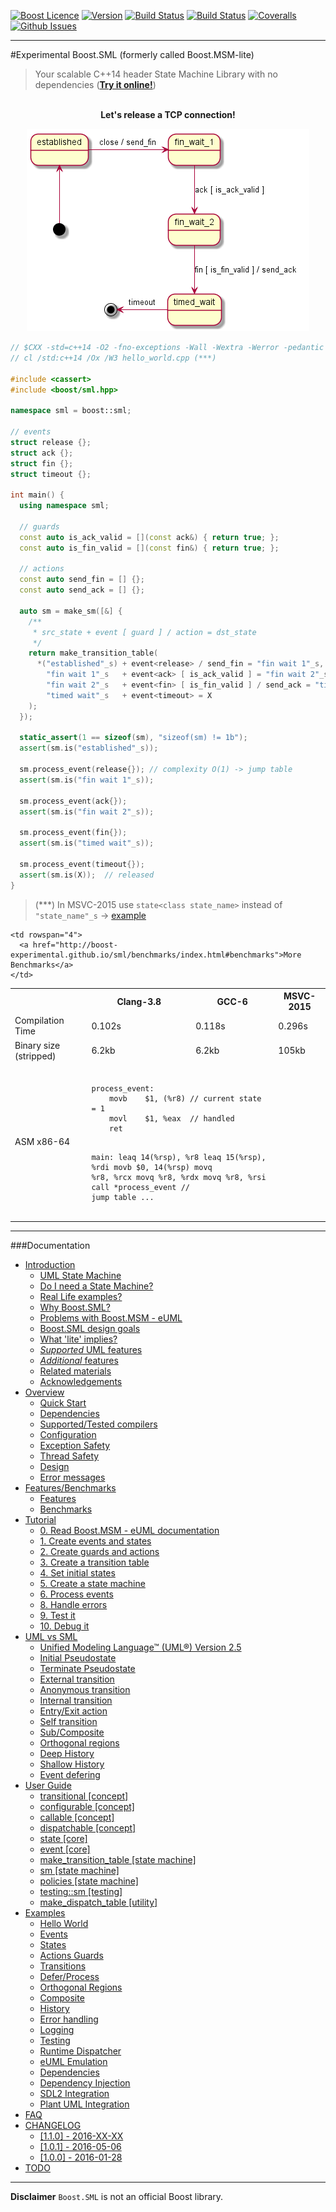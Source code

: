 <a href="http://www.boost.org/LICENSE_1_0.txt" target="_blank">![Boost Licence](http://img.shields.io/badge/license-boost-blue.svg)</a>
<a href="https://github.com/boost-experimental/sml/releases" target="_blank">![Version](https://badge.fury.io/gh/boost-experimental%2Fsml.svg)</a>
<a href="https://travis-ci.org/boost-experimental/sml" target="_blank">![Build Status](https://img.shields.io/travis/boost-experimental/sml/master.svg?label=linux/osx)</a>
<a href="https://ci.appveyor.com/project/boost-experimental/sml" target="_blank">![Build Status](https://img.shields.io/appveyor/ci/boost-experimental/di/master.svg?label=windows)</a>
<a href="https://coveralls.io/r/boost-experimental/sml?branch=master" target="_blank">![Coveralls](http://img.shields.io/coveralls/boost-experimental/sml/master.svg)</a>
<a href="http://github.com/boost-experimental/sml/issues" target="_blank">![Github Issues](https://img.shields.io/github/issues/boost-experimental/sml.svg)</a>

---------------------------------------

#Experimental Boost.SML (formerly called Boost.MSM-lite)

> Your scalable C++14 header State Machine Library with no dependencies (**[__Try it online!__](http://boost-experimental.github.io/sml/examples/index.html#hello-world)**)

<p align="center">
  <br />
  <b>Let's release a TCP connection!</b>
  <br />
</p>

<p align="center"><img src="doc/images/tcp_release.png" alt="tcp release"/></p>

```cpp
// $CXX -std=c++14 -O2 -fno-exceptions -Wall -Wextra -Werror -pedantic -pedantic-errors hello_world.cpp
// cl /std:c++14 /Ox /W3 hello_world.cpp (***)

#include <cassert>
#include <boost/sml.hpp>

namespace sml = boost::sml;

// events
struct release {};
struct ack {};
struct fin {};
struct timeout {};

int main() {
  using namespace sml;

  // guards
  const auto is_ack_valid = [](const ack&) { return true; };
  const auto is_fin_valid = [](const fin&) { return true; };

  // actions
  const auto send_fin = [] {};
  const auto send_ack = [] {};

  auto sm = make_sm([&] {
    /**
     * src_state + event [ guard ] / action = dst_state
     */
    return make_transition_table(
      *("established"_s) + event<release> / send_fin = "fin wait 1"_s,
        "fin wait 1"_s   + event<ack> [ is_ack_valid ] = "fin wait 2"_s,
        "fin wait 2"_s   + event<fin> [ is_fin_valid ] / send_ack = "timed wait"_s,
        "timed wait"_s   + event<timeout> = X
    );
  });

  static_assert(1 == sizeof(sm), "sizeof(sm) != 1b");
  assert(sm.is("established"_s));

  sm.process_event(release{}); // complexity O(1) -> jump table
  assert(sm.is("fin wait 1"_s));

  sm.process_event(ack{});
  assert(sm.is("fin wait 2"_s));

  sm.process_event(fin{});
  assert(sm.is("timed wait"_s));

  sm.process_event(timeout{});
  assert(sm.is(X));  // released
}
```

> (***) In MSVC-2015 use `state<class state_name>` instead of `"state_name"_s` -> [example](http://boost-experimental.github.io/sml/examples/index.html#hello-world)

<p align="center">
<table>
  <tr>
    <th></th>
    <th>Clang-3.8</th>
    <th>GCC-6</th>
    <th>MSVC-2015</th>

    <td rowspan="4">
      <a href="http://boost-experimental.github.io/sml/benchmarks/index.html#benchmarks">More Benchmarks</a>
    </td>
  </tr>

  <tr>
    <td>Compilation Time</td>
    <td>0.102s</td>
    <td>0.118s</td>
    <td>0.296s</td>
  </tr>

  <tr>
    <td>Binary size (stripped)</td>
    <td>6.2kb</td>
    <td>6.2kb</td>
    <td>105kb</td>
  </tr>

  <tr>
    <td>ASM x86-64</td>
    <td colspan="2">
      <pre><code>
process_event<release>:
	movb	$1, (%r8) // current state = 1
	movl	$1, %eax  // handled
	ret

main:
	leaq	14(%rsp), %r8
	leaq	15(%rsp), %rdi
	movb	$0, 14(%rsp)
	movq	%r8, %rcx
	movq	%r8, %rdx
	movq	%r8, %rsi
	call	*process_event<release> // jump table
  ...
      </code></pre>
    </td>
  </tr>
</table>
</p>

---------------------------------------

###Documentation

[](GENERATE_TOC_BEGIN)

* [Introduction](http://boost-experimental.github.io/sml/index.html)
    * [UML State Machine](http://boost-experimental.github.io/sml/index.html#uml-state-machine)
    * [Do I need a State Machine?](http://boost-experimental.github.io/sml/index.html#do-i-need-a-state-machine)
    * [Real Life examples?](http://boost-experimental.github.io/sml/index.html#real-life-examples)
    * [Why Boost.SML?](http://boost-experimental.github.io/sml/index.html#why-boostsml)
    * [Problems with Boost.MSM - eUML](http://boost-experimental.github.io/sml/index.html#problems-with-boostmsm-euml)
    * [Boost.SML design goals](http://boost-experimental.github.io/sml/index.html#boostsml-design-goals)
    * [What 'lite' implies?](http://boost-experimental.github.io/sml/index.html#what-lite-implies)
    * [*Supported* UML features](http://boost-experimental.github.io/sml/index.html#supported-uml-features)
    * [*Additional* features](http://boost-experimental.github.io/sml/index.html#additional-features)
    * [Related materials](http://boost-experimental.github.io/sml/index.html#related-materials)
    * [Acknowledgements](http://boost-experimental.github.io/sml/index.html#acknowledgements)
* [Overview](http://boost-experimental.github.io/sml/overview/index.html)
    * [Quick Start](http://boost-experimental.github.io/sml/overview/index.html#quick-start)
    * [Dependencies](http://boost-experimental.github.io/sml/overview/index.html#dependencies)
    * [Supported/Tested compilers](http://boost-experimental.github.io/sml/overview/index.html#supportedtested-compilers)
    * [Configuration](http://boost-experimental.github.io/sml/overview/index.html#configuration)
    * [Exception Safety](http://boost-experimental.github.io/sml/overview/index.html#exception-safety)
    * [Thread Safety](http://boost-experimental.github.io/sml/overview/index.html#thread-safety)
    * [Design](http://boost-experimental.github.io/sml/overview/index.html#design)
    * [Error messages](http://boost-experimental.github.io/sml/overview/index.html#error-messages)
* [Features/Benchmarks](http://boost-experimental.github.io/sml/benchmarks/index.html)
    * [Features](http://boost-experimental.github.io/sml/benchmarks/index.html#features)
    * [Benchmarks](http://boost-experimental.github.io/sml/benchmarks/index.html#benchmarks)
* [Tutorial](http://boost-experimental.github.io/sml/tutorial/index.html)
    * [0. Read Boost.MSM - eUML documentation](http://boost-experimental.github.io/sml/tutorial/index.html#0-read-boostmsm-euml-documentation)
    * [1. Create events and states](http://boost-experimental.github.io/sml/tutorial/index.html#1-create-events-and-states)
    * [2. Create guards and actions](http://boost-experimental.github.io/sml/tutorial/index.html#2-create-guards-and-actions)
    * [3. Create a transition table](http://boost-experimental.github.io/sml/tutorial/index.html#3-create-a-transition-table)
    * [4. Set initial states](http://boost-experimental.github.io/sml/tutorial/index.html#4-set-initial-states)
    * [5. Create a state machine](http://boost-experimental.github.io/sml/tutorial/index.html#5-create-a-state-machine)
    * [6. Process events](http://boost-experimental.github.io/sml/tutorial/index.html#6-process-events)
    * [8. Handle errors](http://boost-experimental.github.io/sml/tutorial/index.html#8-handle-errors)
    * [9. Test it](http://boost-experimental.github.io/sml/tutorial/index.html#9-test-it)
    * [10. Debug it](http://boost-experimental.github.io/sml/tutorial/index.html#10-debug-it)
* [UML vs SML](http://boost-experimental.github.io/sml/uml_vs_sml/index.html)
    * [Unified Modeling Language™ (UML®) Version 2.5](http://boost-experimental.github.io/sml/uml_vs_sml/index.html#unified-modeling-language-uml-version-25)
    * [Initial Pseudostate](http://boost-experimental.github.io/sml/uml_vs_sml/index.html#initial-pseudostate)
    * [Terminate Pseudostate](http://boost-experimental.github.io/sml/uml_vs_sml/index.html#terminate-pseudostate)
    * [External transition](http://boost-experimental.github.io/sml/uml_vs_sml/index.html#external-transition)
    * [Anonymous transition](http://boost-experimental.github.io/sml/uml_vs_sml/index.html#anonymous-transition)
    * [Internal transition](http://boost-experimental.github.io/sml/uml_vs_sml/index.html#internal-transition)
    * [Entry/Exit action](http://boost-experimental.github.io/sml/uml_vs_sml/index.html#entryexit-action)
    * [Self transition](http://boost-experimental.github.io/sml/uml_vs_sml/index.html#self-transition)
    * [Sub/Composite](http://boost-experimental.github.io/sml/uml_vs_sml/index.html#subcomposite)
    * [Orthogonal regions](http://boost-experimental.github.io/sml/uml_vs_sml/index.html#orthogonal-regions)
    * [Deep History](http://boost-experimental.github.io/sml/uml_vs_sml/index.html#deep-history)
    * [Shallow History](http://boost-experimental.github.io/sml/uml_vs_sml/index.html#shallow-history)
    * [Event defering](http://boost-experimental.github.io/sml/uml_vs_sml/index.html#event-defering)
* [User Guide](http://boost-experimental.github.io/sml/user_guide/index.html)
    * [transitional [concept]](http://boost-experimental.github.io/sml/user_guide/index.html#transitional-concept)
    * [configurable [concept]](http://boost-experimental.github.io/sml/user_guide/index.html#configurable-concept)
    * [callable [concept]](http://boost-experimental.github.io/sml/user_guide/index.html#callable-concept)
    * [dispatchable [concept]](http://boost-experimental.github.io/sml/user_guide/index.html#dispatchable-concept)
    * [state [core]](http://boost-experimental.github.io/sml/user_guide/index.html#state-core)
    * [event [core]](http://boost-experimental.github.io/sml/user_guide/index.html#event-core)
    * [make_transition_table [state machine]](http://boost-experimental.github.io/sml/user_guide/index.html#make_transition_table-state-machine)
    * [sm [state machine]](http://boost-experimental.github.io/sml/user_guide/index.html#sm-state-machine)
    * [policies [state machine]](http://boost-experimental.github.io/sml/user_guide/index.html#policies-state-machine)
    * [testing::sm [testing]](http://boost-experimental.github.io/sml/user_guide/index.html#testingsm-testing)
    * [make_dispatch_table [utility]](http://boost-experimental.github.io/sml/user_guide/index.html#make_dispatch_table-utility)
* [Examples](http://boost-experimental.github.io/sml/examples/index.html)
    * [Hello World](http://boost-experimental.github.io/sml/examples/index.html#hello-world)
    * [Events](http://boost-experimental.github.io/sml/examples/index.html#events)
    * [States](http://boost-experimental.github.io/sml/examples/index.html#states)
    * [Actions Guards](http://boost-experimental.github.io/sml/examples/index.html#actions-guards)
    * [Transitions](http://boost-experimental.github.io/sml/examples/index.html#transitions)
    * [Defer/Process](http://boost-experimental.github.io/sml/examples/index.html#deferprocess)
    * [Orthogonal Regions](http://boost-experimental.github.io/sml/examples/index.html#orthogonal-regions)
    * [Composite](http://boost-experimental.github.io/sml/examples/index.html#composite)
    * [History](http://boost-experimental.github.io/sml/examples/index.html#history)
    * [Error handling](http://boost-experimental.github.io/sml/examples/index.html#error-handling)
    * [Logging](http://boost-experimental.github.io/sml/examples/index.html#logging)
    * [Testing](http://boost-experimental.github.io/sml/examples/index.html#testing)
    * [Runtime Dispatcher](http://boost-experimental.github.io/sml/examples/index.html#runtime-dispatcher)
    * [eUML Emulation](http://boost-experimental.github.io/sml/examples/index.html#euml-emulation)
    * [Dependencies](http://boost-experimental.github.io/sml/examples/index.html#dependencies)
    * [Dependency Injection](http://boost-experimental.github.io/sml/examples/index.html#dependency-injection)
    * [SDL2 Integration](http://boost-experimental.github.io/sml/examples/index.html#sdl2-integration)
    * [Plant UML Integration](http://boost-experimental.github.io/sml/examples/index.html#plant-uml-integration)
* [FAQ](http://boost-experimental.github.io/sml/faq/index.html)
* [CHANGELOG](http://boost-experimental.github.io/sml/CHANGELOG/index.html)
    * [ [1.1.0] - 2016-XX-XX](http://boost-experimental.github.io/sml/CHANGELOG/index.html#-110-2016-xx-xx)
    * [ [1.0.1] - 2016-05-06](http://boost-experimental.github.io/sml/CHANGELOG/index.html#-101-2016-05-06)
    * [[1.0.0] - 2016-01-28](http://boost-experimental.github.io/sml/CHANGELOG/index.html#100-2016-01-28)
* [TODO](http://boost-experimental.github.io/sml/TODO/index.html)

[](GENERATE_TOC_END)

---

**Disclaimer** `Boost.SML` is not an official Boost library.
